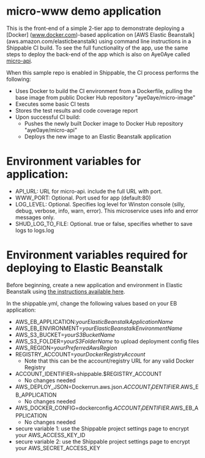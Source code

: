 # micro-www demo application

This is the front-end of a simple 2-tier app to demonstrate deploying a [Docker]
(www.docker.com)-based application on [AWS Elastic Beanstalk]
(aws.amazon.com/elasticbeanstalk) using command line instructions in a Shippable
CI build. To see the full functionality of the app, use the same steps to deploy
the back-end of the app which is also on Aye0Aye called [micro-api](https://github.com/aye0aye/micro-api/tree/amazon-eb-cli).

When this sample repo is enabled in Shippable, the CI process performs the following:
* Uses Docker to build the CI environment from a Dockerfile, pulling the base
image from public Docker Hub repository "aye0aye/micro-image"
* Executes some basic CI tests
* Stores the test results and code coverage report
* Upon successful CI build:
  * Pushes the newly built Docker image to Docker Hub repository "aye0aye/micro-api"
  * Deploys the new image to an Elastic Beanstalk application

# Environment variables for application:
- API_URL: URL for micro-api. include the full URL with port.
- WWW_PORT: Optional.  Port used for app (default:80)
- LOG_LEVEL: Optional.  Specifies log level for Winston console (silly, debug, verbose, info, warn, error).
This microservice uses info and error messages only.
- SHUD_LOG_TO_FILE: Optional.  true or false, specifies whether to save logs to logs.log

# Environment variables required for deploying to Elastic Beanstalk
Before beginning, create a new application and environment in Elastic Beanstalk
using [the instructions available here](https://aws.amazon.com/elasticbeanstalk/getting-started/).

In the shippable.yml, change the following values based on your EB application:
- AWS_EB_APPLICATION:_yourElasticBeanstalkApplicationName_
- AWS_EB_ENVIRONMENT=_yourElasticBeanstalkEnvironmentName_
- AWS_S3_BUCKET=_yourS3BucketName_
- AWS_S3_FOLDER=_yourS3FolderName_ to upload deployment config files
- AWS_REGION=_yourPreferredAwsRegion_
- REGISTRY_ACCOUNT=_yourDockerRegistryAccount_  
  * Note that this can be the account/registry URL for any valid Docker Registry
- ACCOUNT_IDENTIFIER=shippable.$REGISTRY_ACCOUNT
  * No changes needed
- AWS_DEPLOY_JSON=Dockerrun.aws.json.$ACCOUNT_IDENTIFIER.$AWS_EB_APPLICATION
  * No changes needed
- AWS_DOCKER_CONFIG=dockerconfig.$ACCOUNT_IDENTIFIER.$AWS_EB_APPLICATION
  * No changes needed
- secure variable 1: use the Shippable project settings page to encrypt your AWS_ACCESS_KEY_ID
- secure variable 2: use the Shippable project settings page to encrypt your AWS_SECRET_ACCESS_KEY  
